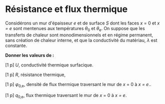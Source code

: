 # Résistance et flux thermique

Considérons un mur d'épaisseur <i>e</i>
et de surface <i>S</i> dont les faces <i>x</i> = 0 et <i>x = e</i> sont mentenues aux températures <i>&theta;</i><sub>0</sub> et <i>&theta;</i><sub>e</sub>. On suppose que les transferts de chaleur sont monodimensionnels et en régime permanent, sans création de chaleur interne, et que la conductivité du matériau, <i>&lambda;</i> est constante.

**Donner les valeurs de :**

[1 p] <i>U</i>, conductivité thermique surfacique.

[1 p] <i>R</i>, résistance thermique,

[1 p] <i>&phi;</i><sub>0,e</sub>, densité de flux thermique traversant le mur de <i>x</i> = 0 à <i>x = e</i>..

[1 p] <i>q</i><sub>0,e</sub>, flux thermique traversant le mur de <i>x</i> = 0 à <i>x = e</i>.
